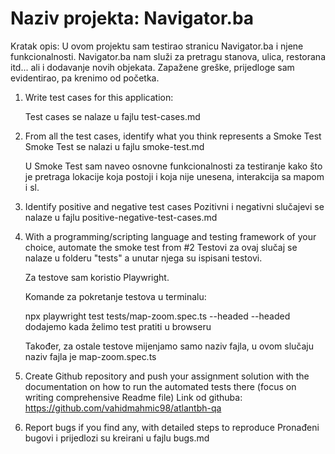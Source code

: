 # Naziv projekta: Navigator.ba

Kratak opis: U ovom projektu sam testirao stranicu Navigator.ba i njene funkcionalnosti. Navigator.ba nam služi za pretragu stanova, ulica, restorana itd... ali i dodavanje novih objekata.
Zapažene greške, prijedloge sam evidentirao, pa krenimo od početka.


1. Write test cases for this application:

    Test cases se nalaze u fajlu test-cases.md 

2. From all the test cases, identify what you think represents a Smoke Test
    Smoke Test se nalazi u fajlu smoke-test.md

    U Smoke Test sam naveo osnovne funkcionalnosti za testiranje kako što je pretraga lokacije koja postoji i koja nije unesena, interakcija sa mapom i sl.

3. Identify positive and negative test cases
    Pozitivni i negativni slučajevi se nalaze u fajlu positive-negative-test-cases.md

4. With a programming/scripting language and testing framework of your choice, automate the smoke test from #2
    Testovi za ovaj slučaj se nalaze u folderu "tests" a unutar njega su ispisani testovi.

    Za testove sam koristio Playwright.

    Komande za pokretanje testova u terminalu:

    npx playwright test tests/map-zoom.spec.ts --headed
    --headed dodajemo kada želimo test pratiti u browseru

    Također, za ostale testove mijenjamo samo naziv fajla, u ovom slučaju naziv fajla je map-zoom.spec.ts

5. Create Github repository and push your assignment solution with the documentation on how to run the automated tests there (focus on writing comprehensive Readme file)
    Link od githuba: https://github.com/vahidmahmic98/atlantbh-qa

6. Report bugs if you find any, with detailed steps to reproduce
    Pronađeni bugovi i prijedlozi su kreirani u fajlu bugs.md
